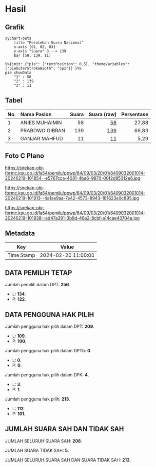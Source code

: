 # Hasil

## Grafik

```mermaid
xychart-beta
    title "Perolehan Suara Nasional"
    x-axis [01, 02, 03]
    y-axis "Suara" 0 --> 139
    bar [58, 139, 11]
```

```mermaid
%%{init: {"pie": {"textPosition": 0.5}, "themeVariables": {"pieOuterStrokeWidth": "5px"}} }%%
pie showData
    "1" : 58
    "2" : 139
    "3" : 11
```

## Tabel

| No. | Nama Paslon    | Suara | Suara (raw) | Persentase |
|:--- |:-------------- | -----:| -----------:| ----------:|
| 1   | ANIES MUHAIMIN | 58    | [58][p-1]   | 27,88      |
| 2   | PRABOWO GIBRAN | 139   | [139][p-2]  | 66,83      |
| 3   | GANJAR MAHFUD  | 11    | [11][p-3]   | 5,29       |


[p-1]: https://github.com/gigit-pemilu/pemilu-2024/blob/main/pilpres/hitung-suara/sub/64-kalimantan-timur/sub/09-penajam-paser-utara/sub/03-babulu/sub/2001-babulu-darat/sub/014-tps/sub/paslon-1.txt
[p-2]: https://github.com/gigit-pemilu/pemilu-2024/blob/main/pilpres/hitung-suara/sub/64-kalimantan-timur/sub/09-penajam-paser-utara/sub/03-babulu/sub/2001-babulu-darat/sub/014-tps/sub/paslon-2.txt
[p-3]: https://github.com/gigit-pemilu/pemilu-2024/blob/main/pilpres/hitung-suara/sub/64-kalimantan-timur/sub/09-penajam-paser-utara/sub/03-babulu/sub/2001-babulu-darat/sub/014-tps/sub/paslon-3.txt

## Foto C Plano

https://sirekap-obj-formc.kpu.go.id/fa54/pemilu/ppwp/64/09/03/20/01/6409032001014-20240219-101854--e5767cca-4081-4ba6-9870-00f2d85012e6.jpg

https://sirekap-obj-formc.kpu.go.id/fa54/pemilu/ppwp/64/09/03/20/01/6409032001014-20240219-101913--4a1ae9aa-7e42-4573-8943-181623e0c895.jpg

https://sirekap-obj-formc.kpu.go.id/fa54/pemilu/ppwp/64/09/03/20/01/6409032001014-20240219-101938--ad47a291-3b9d-46a2-8cbf-a14cae43704a.jpg


## Metadata

| Key        | Value               |
| ---------- | ------------------- |
| Time Stamp | 2024-02-20 11:00:00 |


## DATA PEMILIH TETAP

Jumlah pemilih dalam DPT: **256**.
 * L: **134**.
 * P: **122**.

## DATA PENGGUNA HAK PILIH

Jumlah pengguna hak pilih dalam DPT: **209**.
 * L: **109**.
 * P: **100**.

Jumlah pengguna hak pilih dalam DPTb: **0**.
 * L: **0**.
 * P: **0**.

Jumlah pengguna hak pilih dalam DPK: **4**.
 * L: **3**.
 * P: **1**.

Jumlah pengguna hak pilih: **213**.
 * L: **112**.
 * P: **101**.

## JUMLAH SUARA SAH DAN TIDAK SAH

JUMLAH SELURUH SUARA SAH: **208**.

JUMLAH SUARA TIDAK SAH: **5**.

JUMLAH SELURUH SUARA SAH DAN SUARA TIDAK SAH: **213**.


